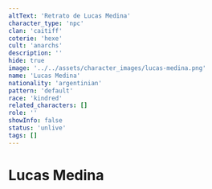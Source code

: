 ```yaml
---
altText: 'Retrato de Lucas Medina'
character_type: 'npc'
clan: 'caitiff'
coterie: 'hexe'
cult: 'anarchs'
description: ''
hide: true
image: '../../assets/character_images/lucas-medina.png'
name: 'Lucas Medina'
nationality: 'argentinian'
pattern: 'default'
race: 'kindred'
related_characters: []
role: ''
showInfo: false
status: 'unlive'
tags: []
---
```


# Lucas Medina
